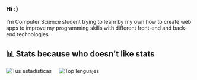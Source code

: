 ### Hi :)

<!--
**Alina-02/Alina-02** is a ✨ _special_ ✨ repository because its `README.md` (this file) appears on your GitHub profile.

Here are some ideas to get you started:

- 🔭 I’m currently working on ...
- 🌱 I’m currently learning ...
- 👯 I’m looking to collaborate on ...
- 🤔 I’m looking for help with ...
- 💬 Ask me about ...
- 📫 How to reach me: ...
- 😄 Pronouns: ...
- ⚡ Fun fact: ...
-->

I'm Computer Science student trying to learn by my own how to create web apps to improve my programming skills with different front-end and back-end technologies.

## 📊 Stats because who doesn't like stats 


![Tus estadísticas](https://github-readme-stats.vercel.app/api?username=Alina-02&show_icons=true&theme=tokyonight) &nbsp;&nbsp;&nbsp;  ![Top lenguajes](https://github-readme-stats.vercel.app/api/top-langs/?username=Alina-02&layout=compact&theme=tokyonight)


